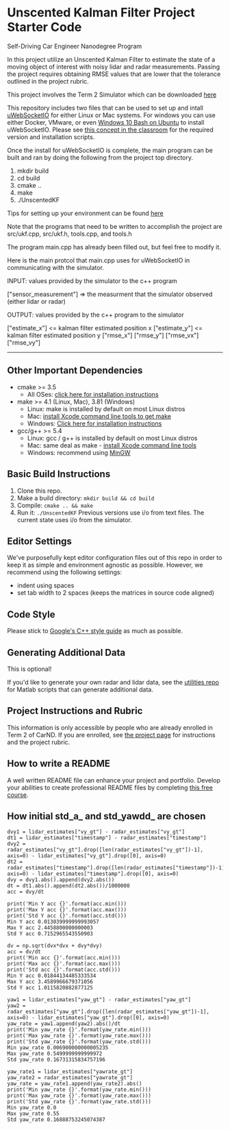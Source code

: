 # Unscented Kalman Filter Project Starter Code
Self-Driving Car Engineer Nanodegree Program

In this project utilize an Unscented Kalman Filter to estimate the state of a moving object of interest with noisy lidar and radar measurements. Passing the project requires obtaining RMSE values that are lower that the tolerance outlined in the project rubric. 

This project involves the Term 2 Simulator which can be downloaded [here](https://github.com/udacity/self-driving-car-sim/releases)

This repository includes two files that can be used to set up and intall [uWebSocketIO](https://github.com/uWebSockets/uWebSockets) for either Linux or Mac systems. For windows you can use either Docker, VMware, or even [Windows 10 Bash on Ubuntu](https://www.howtogeek.com/249966/how-to-install-and-use-the-linux-bash-shell-on-windows-10/) to install uWebSocketIO. Please see [this concept in the classroom](https://classroom.udacity.com/nanodegrees/nd013/parts/40f38239-66b6-46ec-ae68-03afd8a601c8/modules/0949fca6-b379-42af-a919-ee50aa304e6a/lessons/f758c44c-5e40-4e01-93b5-1a82aa4e044f/concepts/16cf4a78-4fc7-49e1-8621-3450ca938b77) for the required version and installation scripts.

Once the install for uWebSocketIO is complete, the main program can be built and ran by doing the following from the project top directory.

1. mkdir build
2. cd build
3. cmake ..
4. make
5. ./UnscentedKF

Tips for setting up your environment can be found [here](https://classroom.udacity.com/nanodegrees/nd013/parts/40f38239-66b6-46ec-ae68-03afd8a601c8/modules/0949fca6-b379-42af-a919-ee50aa304e6a/lessons/f758c44c-5e40-4e01-93b5-1a82aa4e044f/concepts/23d376c7-0195-4276-bdf0-e02f1f3c665d)

Note that the programs that need to be written to accomplish the project are src/ukf.cpp, src/ukf.h, tools.cpp, and tools.h

The program main.cpp has already been filled out, but feel free to modify it.

Here is the main protcol that main.cpp uses for uWebSocketIO in communicating with the simulator.


INPUT: values provided by the simulator to the c++ program

["sensor_measurement"] => the measurment that the simulator observed (either lidar or radar)


OUTPUT: values provided by the c++ program to the simulator

["estimate_x"] <= kalman filter estimated position x
["estimate_y"] <= kalman filter estimated position y
["rmse_x"]
["rmse_y"]
["rmse_vx"]
["rmse_vy"]

---

## Other Important Dependencies
* cmake >= 3.5
  * All OSes: [click here for installation instructions](https://cmake.org/install/)
* make >= 4.1 (Linux, Mac), 3.81 (Windows)
  * Linux: make is installed by default on most Linux distros
  * Mac: [install Xcode command line tools to get make](https://developer.apple.com/xcode/features/)
  * Windows: [Click here for installation instructions](http://gnuwin32.sourceforge.net/packages/make.htm)
* gcc/g++ >= 5.4
  * Linux: gcc / g++ is installed by default on most Linux distros
  * Mac: same deal as make - [install Xcode command line tools](https://developer.apple.com/xcode/features/)
  * Windows: recommend using [MinGW](http://www.mingw.org/)

## Basic Build Instructions

1. Clone this repo.
2. Make a build directory: `mkdir build && cd build`
3. Compile: `cmake .. && make`
4. Run it: `./UnscentedKF` Previous versions use i/o from text files.  The current state uses i/o
from the simulator.

## Editor Settings

We've purposefully kept editor configuration files out of this repo in order to
keep it as simple and environment agnostic as possible. However, we recommend
using the following settings:

* indent using spaces
* set tab width to 2 spaces (keeps the matrices in source code aligned)

## Code Style

Please stick to [Google's C++ style guide](https://google.github.io/styleguide/cppguide.html) as much as possible.

## Generating Additional Data

This is optional!

If you'd like to generate your own radar and lidar data, see the
[utilities repo](https://github.com/udacity/CarND-Mercedes-SF-Utilities) for
Matlab scripts that can generate additional data.

## Project Instructions and Rubric

This information is only accessible by people who are already enrolled in Term 2
of CarND. If you are enrolled, see [the project page](https://classroom.udacity.com/nanodegrees/nd013/parts/40f38239-66b6-46ec-ae68-03afd8a601c8/modules/0949fca6-b379-42af-a919-ee50aa304e6a/lessons/c3eb3583-17b2-4d83-abf7-d852ae1b9fff/concepts/f437b8b0-f2d8-43b0-9662-72ac4e4029c1)
for instructions and the project rubric.

## How to write a README
A well written README file can enhance your project and portfolio.  Develop your abilities to create professional README files by completing [this free course](https://www.udacity.com/course/writing-readmes--ud777).


## How initial std_a_ and std_yawdd_ are chosen
```
dvy1 = lidar_estimates["vy_gt"] - radar_estimates["vy_gt"]
dt1 = lidar_estimates["timestamp"] - radar_estimates["timestamp"]
dvy2 = radar_estimates["vy_gt"].drop([len(radar_estimates["vy_gt"])-1], axis=0) - lidar_estimates["vy_gt"].drop([0], axis=0)
dt2 = radar_estimates["timestamp"].drop([len(radar_estimates["timestamp"])-1], axis=0) - lidar_estimates["timestamp"].drop([0], axis=0)
dvy = dvy1.abs().append(dvy2.abs())
dt = dt1.abs().append(dt2.abs())/1000000
acc = dvy/dt

print('Min Y acc {}'.format(acc.min()))
print('Max Y acc {}'.format(acc.max()))
print('Std Y acc {}'.format(acc.std()))
Min Y acc 0.013039999999993057
Max Y acc 2.4458800000000003
Std Y acc 0.7152965543550903

dv = np.sqrt(dvx*dvx + dvy*dvy)
acc = dv/dt
print('Min acc {}'.format(acc.min()))
print('Max acc {}'.format(acc.max()))
print('Std acc {}'.format(acc.std()))
Min Y acc 0.01844134485333534
Max Y acc 3.4589966679371056
Std Y acc 1.0115820882877125

yaw1 = lidar_estimates["yaw_gt"] - radar_estimates["yaw_gt"]
yaw2 = radar_estimates["yaw_gt"].drop([len(radar_estimates["yaw_gt"])-1], axis=0) - lidar_estimates["yaw_gt"].drop([0], axis=0)
yaw_rate = yaw1.append(yaw2).abs()/dt
print('Min yaw_rate {}'.format(yaw_rate.min()))
print('Max yaw_rate {}'.format(yaw_rate.max()))
print('Std yaw_rate {}'.format(yaw_rate.std()))
Min yaw_rate 0.006900000000005235
Max yaw_rate 0.5499999999999972
Std yaw_rate 0.16731315834757196

yaw_rate1 = lidar_estimates["yawrate_gt"]
yaw_rate2 = radar_estimates["yawrate_gt"]
yaw_rate = yaw_rate1.append(yaw_rate2).abs()
print('Min yaw_rate {}'.format(yaw_rate.min()))
print('Max yaw_rate {}'.format(yaw_rate.max()))
print('Std yaw_rate {}'.format(yaw_rate.std()))
Min yaw_rate 0.0
Max yaw_rate 0.55
Std yaw_rate 0.16888753245074387
```